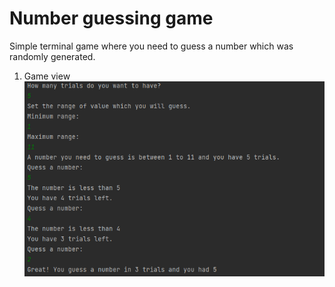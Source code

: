 # Number guessing game
Simple terminal game where you need to guess a number which was randomly generated. <br />
1. Game view <br />
![img.png](img.png)
